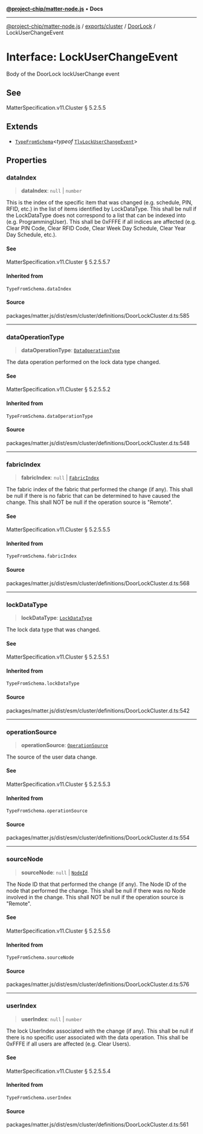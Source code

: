 [**@project-chip/matter-node.js**](../../../../../README.md) • **Docs**

***

[@project-chip/matter-node.js](../../../../../modules.md) / [exports/cluster](../../../README.md) / [DoorLock](../README.md) / LockUserChangeEvent

# Interface: LockUserChangeEvent

Body of the DoorLock lockUserChange event

## See

MatterSpecification.v11.Cluster § 5.2.5.5

## Extends

- [`TypeFromSchema`](../../../../tlv/README.md#typefromschemas)\<*typeof* [`TlvLockUserChangeEvent`](../README.md#tlvlockuserchangeevent)\>

## Properties

### dataIndex

> **dataIndex**: `null` \| `number`

This is the index of the specific item that was changed (e.g. schedule, PIN, RFID, etc.) in the list of
items identified by LockDataType. This shall be null if the LockDataType does not correspond to a list that
can be indexed into (e.g. ProgrammingUser). This shall be 0xFFFE if all indices are affected (e.g. Clear PIN
Code, Clear RFID Code, Clear Week Day Schedule, Clear Year Day Schedule, etc.).

#### See

MatterSpecification.v11.Cluster § 5.2.5.5.7

#### Inherited from

`TypeFromSchema.dataIndex`

#### Source

packages/matter.js/dist/esm/cluster/definitions/DoorLockCluster.d.ts:585

***

### dataOperationType

> **dataOperationType**: [`DataOperationType`](../enumerations/DataOperationType.md)

The data operation performed on the lock data type changed.

#### See

MatterSpecification.v11.Cluster § 5.2.5.5.2

#### Inherited from

`TypeFromSchema.dataOperationType`

#### Source

packages/matter.js/dist/esm/cluster/definitions/DoorLockCluster.d.ts:548

***

### fabricIndex

> **fabricIndex**: `null` \| [`FabricIndex`](../../../../datatype/README.md#fabricindex)

The fabric index of the fabric that performed the change (if any). This shall be null if there is no fabric
that can be determined to have caused the change. This shall NOT be null if the operation source is "Remote".

#### See

MatterSpecification.v11.Cluster § 5.2.5.5.5

#### Inherited from

`TypeFromSchema.fabricIndex`

#### Source

packages/matter.js/dist/esm/cluster/definitions/DoorLockCluster.d.ts:568

***

### lockDataType

> **lockDataType**: [`LockDataType`](../enumerations/LockDataType.md)

The lock data type that was changed.

#### See

MatterSpecification.v11.Cluster § 5.2.5.5.1

#### Inherited from

`TypeFromSchema.lockDataType`

#### Source

packages/matter.js/dist/esm/cluster/definitions/DoorLockCluster.d.ts:542

***

### operationSource

> **operationSource**: [`OperationSource`](../enumerations/OperationSource.md)

The source of the user data change.

#### See

MatterSpecification.v11.Cluster § 5.2.5.5.3

#### Inherited from

`TypeFromSchema.operationSource`

#### Source

packages/matter.js/dist/esm/cluster/definitions/DoorLockCluster.d.ts:554

***

### sourceNode

> **sourceNode**: `null` \| [`NodeId`](../../../../datatype/README.md#nodeid)

The Node ID that that performed the change (if any). The Node ID of the node that performed the change. This
shall be null if there was no Node involved in the change. This shall NOT be null if the operation source is
"Remote".

#### See

MatterSpecification.v11.Cluster § 5.2.5.5.6

#### Inherited from

`TypeFromSchema.sourceNode`

#### Source

packages/matter.js/dist/esm/cluster/definitions/DoorLockCluster.d.ts:576

***

### userIndex

> **userIndex**: `null` \| `number`

The lock UserIndex associated with the change (if any). This shall be null if there is no specific user
associated with the data operation. This shall be 0xFFFE if all users are affected (e.g. Clear Users).

#### See

MatterSpecification.v11.Cluster § 5.2.5.5.4

#### Inherited from

`TypeFromSchema.userIndex`

#### Source

packages/matter.js/dist/esm/cluster/definitions/DoorLockCluster.d.ts:561
